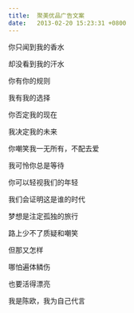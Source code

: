 ```yaml
---
title:  聚美优品广告文案
date:   2013-02-20 15:23:31 +0800
---
```


你只闻到我的香水

却没看到我的汗水

你有你的规则

我有我的选择

你否定我的现在

我决定我的未来

你嘲笑我一无所有，不配去爱

我可怜你总是等待

你可以轻视我们的年轻

我们会证明这是谁的时代

梦想是注定孤独的旅行

路上少不了质疑和嘲笑

但那又怎样

哪怕遍体鳞伤

也要活得漂亮

我是陈欧，我为自己代言

<!--62-->

